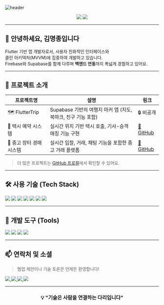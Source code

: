 <!-- 헤더 배너 -->
![header](https://capsule-render.vercel.app/api?type=waving&color=gradient&height=120&animation=fadeIn&section=footer&text=👨🏻‍💻)



<!-- GitHub Stats -->
<p align="center">
  <img src="https://github-readme-stats.vercel.app/api/top-langs/?username=001014k&layout=compact&theme=transparent" />
  <img src="https://github-readme-stats.vercel.app/api?username=001014k&show_icons=true&hide=contribs,prs&cache_seconds=86400&theme=transparent" />
</p>

---

## 👋 안녕하세요, 김명종입니다

Flutter 기반 앱 개발자로서, 사용자 친화적인 인터페이스와  
클린 아키텍처(MVVM)에 집중하여 개발하고 있습니다.  
Firebase와 Supabase를 함께 다루며 **백엔드 연동**까지 폭넓게 경험하고 있어요.

---

## 📁 프로젝트 소개

| 프로젝트명 | 설명 | 링크 |
|------------|------|------|
| 🗺️ FlutterTrip | Supabase 기반의 여행지 마커 앱 (지도, 북마크, 친구 기능 포함) | 🔒 비공개 |
| 🚕 택시 예약 시스템 | 실시간 위치 기반 택시 호출, 기사-승객 매칭 기능 구현 | [🔗 GitHub](https://github.com/001014k/trading-platform) |
| 🛒 중고 장터 경매 시스템 | 실시간 입찰, 거래, 채팅 기능을 포함한 중고 거래 플랫폼 | [🔗 GitHub](https://github.com/001014k/Taxi-Driver-app) |


> 더 많은 프로젝트는 [GitHub 프로필](https://github.com/001014k)에서 확인할 수 있어요.


---

## 🛠️ 사용 기술 (Tech Stack)

<p align="left">
  <img src="https://img.shields.io/badge/Flutter-02569B?style=flat&logo=flutter&logoColor=white"/>
  <img src="https://img.shields.io/badge/Dart-0175C2?style=flat&logo=dart&logoColor=white"/>
  <img src="https://img.shields.io/badge/Firebase-FFCA28?style=flat&logo=firebase&logoColor=black"/>
  <img src="https://img.shields.io/badge/Supabase-3ECF8E?style=flat&logo=supabase&logoColor=white"/>
  <img src="https://img.shields.io/badge/Android-3DDC84?style=flat&logo=android&logoColor=white"/>
  <img src="https://img.shields.io/badge/iOS-000000?style=flat&logo=apple&logoColor=white"/>
  <img src="https://img.shields.io/badge/Xcode-147EFB?style=flat&logo=xcode&logoColor=white"/>
</p>

---

## 🧰 개발 도구 (Tools)

<p align="left">
  <img src="https://img.shields.io/badge/VS Code-007ACC?style=flat&logo=visual-studio-code&logoColor=white"/>
  <img src="https://img.shields.io/badge/Xcode-147EFB?style=flat&logo=xcode&logoColor=white"/>
  <img src="https://img.shields.io/badge/Git-F05032?style=flat&logo=git&logoColor=white"/>
  <img src="https://img.shields.io/badge/GitHub-181717?style=flat&logo=github&logoColor=white"/>
</p>

---

## 📫 연락처 및 소셜

> 협업 제안이나 기술 토론은 언제든 환영합니다!

<p align="left">
  <a href="mailto:gimmyeongjong@gmail.com">
    <img src="https://img.shields.io/badge/Gmail-D14836?style=flat&logo=gmail&logoColor=white"/>
  </a>
  <a href="https://linkedin.com/in/your-linkedin">
    <img src="https://img.shields.io/badge/LinkedIn-0A66C2?style=flat&logo=linkedin&logoColor=white"/>
  </a>
  <a href="https://velog.io/@yourname">
    <img src="https://img.shields.io/badge/Velog-20C997?style=flat&logo=velog&logoColor=white"/>
  </a>
  <a href="https://github.com/001014k">
    <img src="https://img.shields.io/badge/GitHub-181717?style=flat&logo=github&logoColor=white"/>
  </a>
</p>

---

<h3 align="center">💡 "기술은 사람을 연결하는 다리입니다"</h3>
